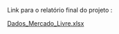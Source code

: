 
Link para o relatório final do projeto :   

 [Dados_Mercado_Livre.xlsx](https://github.com/PedroAtemRibeiro/DataImportMercadoLivre/files/10703512/Dados_Mercado_Livre.xlsx)


